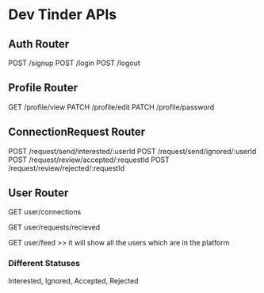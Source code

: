 # Dev Tinder APIs

## Auth Router
 POST /signup
 POST /login
 POST /logout


## Profile Router
 GET  /profile/view
 PATCH  /profile/edit
 PATCH   /profile/password

## ConnectionRequest Router
 POST /request/send/interested/:userId
 POST /request/send/ignored/:userId
 POST /request/review/accepted/:requestId
 POST /request/review/rejected/:requestId


## User Router
 GET user/connections

 GET user/requests/recieved

 GET  user/feed   >> it will show all the users which are in the platform


### Different Statuses
 Interested, Ignored, Accepted, Rejected

